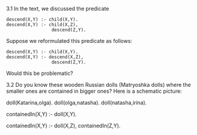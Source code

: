 3.1 In the text, we discussed the predicate

```
descend(X,Y) :- child(X,Y).
descend(X,Y) :- child(X,Z),
                 descend(Z,Y).
```

Suppose we reformulated this predicate as follows:

```
descend(X,Y) :- child(X,Y).
descend(X,Y) :- descend(X,Z),
                 descend(Z,Y).
```

Would this be problematic?

3.2 Do you know these wooden Russian dolls (Matryoshka dolls) where the smaller ones are contained in bigger ones? Here is a schematic picture:

doll(Katarina,olga).
doll(olga,natasha).
doll(natasha,irina).

containedIn(X,Y) :- doll(X,Y).

containedIn(X,Y) :- doll(X,Z),
                 containedIn(Z,Y).